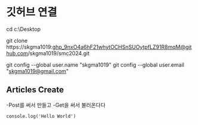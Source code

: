 # 깃허브 연결

cd c:\Desktop

git clone https://skgma1019: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@github.com/skgma1019/smc2024.git

git config --global user.name "skgma1019"
git config --global user.email "skgma1019@gmail.com"

## Articles Create
-Post를 써서 만들고
-Get을 써서 불러온다다
```
console.log('Hello World')
